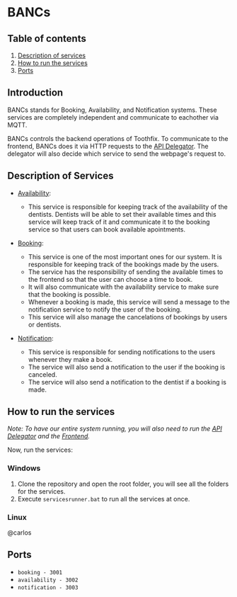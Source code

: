 # BANCs

## Table of contents

1. [Description of services](#description-of-services)
2. [How to run the services](#how-to-run-the-services)
3. [Ports](#ports)

## Introduction

BANCs stands for Booking, Availability, and Notification systems. These services are completely independent and communicate to eachother via MQTT.

BANCs controls the backend operations of Toothfix. To communicate to the frontend, BANCs does it via HTTP requests to the [API Delegator](https://git.chalmers.se/courses/dit355/2023/student-teams/dit356-2023-06/api-delegator). The delegator will also decide which service to send the webpage's request to.

## Description of Services

- [Availability](https://git.chalmers.se/courses/dit355/2023/student-teams/dit356-2023-06/bancs/-/tree/main/availability-service?ref_type=heads):

  - This service is responsible for keeping track of the availability of the dentists. Dentists will be able to set their available times and this service will keep track of it and communicate it to the booking service so that users can book available apointments.

- [Booking](https://git.chalmers.se/courses/dit355/2023/student-teams/dit356-2023-06/bancs/-/tree/main/booking-service?ref_type=heads):

  - This service is one of the most important ones for our system. It is responsible for keeping track of the bookings made by the users.
  - The service has the responsibility of sending the available times to the frontend so that the user can choose a time to book.
  - It will also communicate with the availability service to make sure that the booking is possible.
  - Whenever a booking is made, this service will send a message to the notification service to notify the user of the booking.
  - This service will also manage the cancelations of bookings by users or dentists.

- [Notification](https://git.chalmers.se/courses/dit355/2023/student-teams/dit356-2023-06/bancs/-/tree/main/notification-service?ref_type=heads):
  - This service is responsible for sending notifications to the users whenever they make a book.
  - The service will also send a notification to the user if the booking is canceled.
  - The service will also send a notification to the dentist if a booking is made.

## How to run the services

_Note: To have our entire system running, you will also need to run the [API Delegator](https://git.chalmers.se/courses/dit355/2023/student-teams/dit356-2023-06/api-delegator) and the [Frontend](https://git.chalmers.se/courses/dit355/2023/student-teams/dit356-2023-06/patient-interface)._

Now, run the services:

### Windows

1. Clone the repository and open the root folder, you will see all the folders for the services.
2. Execute `servicesrunner.bat` to run all the services at once.

### Linux

@carlos

## Ports

- `booking - 3001`
- `availability - 3002`
- `notification - 3003`
